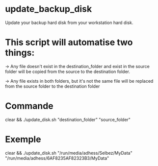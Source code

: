 # update_backup_disk
Update your backup hard disk from your workstation hard disk.

# This script will automatise two things:

-> Any file doesn't exist in the destination_folder and exist in the source folder will be copied from the source to the destination folder.

-> Any file exists in both folders, but it's not the same file will be replaced from the source folder to the destination folder

# Commande
clear && ./update_disk.sh "destination_folder" "source_folder"

# Exemple
clear && ./update_disk.sh "/run/media/adhess/Selbez/MyData" "/run/media/adhess/6AF8235AF82323B3/MyData"
